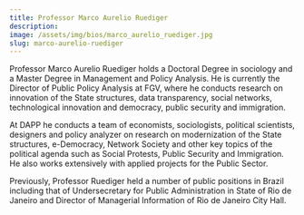 ```yaml
---
title: Professor Marco Aurelio Ruediger
description:
image: /assets/img/bios/marco_aurelio_ruediger.jpg
slug: marco-aurelio-ruediger
---
```

Professor Marco Aurelio Ruediger holds a Doctoral Degree in sociology and a Master Degree in Management and Policy Analysis. He is currently the Director of Public Policy Analysis at FGV, where he conducts research on innovation of the State structures, data transparency, social networks, technological innovation and democracy, public security and immigration.

At DAPP he conducts a team of economists, sociologists, political scientists, designers and policy analyzer on research on modernization of the State structures, e-Democracy, Network Society and other key topics of the political agenda such as Social Protests, Public Security and Immigration. He also works extensively with applied projects for the Public Sector.

Previously, Professor Ruediger held a number of public positions in Brazil including that of Undersecretary for Public Administration in State of Rio de Janeiro and Director of Managerial Information of Rio de Janeiro City Hall.
